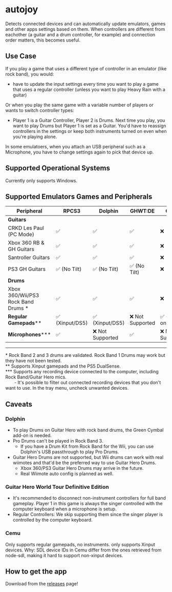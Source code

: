 # autojoy

Detects connected devices and can automatically update emulators, games and other apps settings based on them.
When controllers are different from eachother (a guitar and a drum controller, for example) and connection order matters, this becomes useful.

## Use Case

If you play a game that uses a different type of controller in an emulator (like rock band), you would:

- have to update the input settings every time you want to play a game that uses a regular controller (unless you want to play Heavy Rain with a guitar)

Or when you play the same game with a variable number of players or wants to switch controller types:

- Player 1 is a Guitar Controller, Player 2 is Drums. Next time you play, you want to play Drums but Player 1 is set as a Guitar. You'd have to reassign controllers in the settings or keep both instruments turned on even when you're playing alone.

In some emulatoers, when you attach an USB peripheral such as a Microphone, you have to change settings again to pick that device up.

## Supported Operational Systems

Currently only supports Windows.

## Supported Emulators Games and Peripherals

| **Peripheral**                      | **RPCS3**       | **Dolphin**      | **GHWT:DE**      | **Cemu**         |
| ----------------------------------- | --------------- | ---------------- | ---------------- | ---------------- |
| **Guitars**                         |                 |                  |                  |                  |
| CRKD Les Paul (PC Mode)             | ✅              | ✅               | ✅               | ❌               |
| Xbox 360 RB & GH Guitars            | ✅              | ✅               | ✅               | ❌               |
| Santroller Guitars                  | ✅              | ✅               | ✅               | ❌               |
| PS3 GH Guitars                      | ✅ (No Tilt)    | ✅ (No Tilt)     | ✅ (No Tilt)     | ❌               |
| **Drums**                           |                 |                  |                  |                  |
| Xbox 360/Wii/PS3 Rock Band Drums \* | ✅              | ✅               | ✅               | ❌               |
| **Regular Gamepads**\*\*            | ✅ (Xinput/DS5) | ✅ (Xinput/DS5)  | ❌ Not Supported | ✅ (Xinput only) |
| **Microphones**\*\*\*               | ✅              | ❌ Not Supported | ✅               | ❌ Not Supported |

---

\* Rock Band 2 and 3 drums are validated. Rock Band 1 Drums may work but they have not been tested.  
\*\* Supports Xinput gamepads and the PS5 DualSense.  
\*\*\* Supports any recording device connected to the computer, including Rock Band/Guitar Hero mics.  
  - It's possible to filter out connected recording devices that you don't want to use. In the tray menu, uncheck unwanted devices.

## Caveats

### Dolphin

- To play Drums on Guitar Hero with rock band drums, the Green Cymbal add-on is needed.
- Pro Drums can't be played in Rock Band 3.
  - If you have a Drum Kit from Rock Band for the Wii, you can use Dolphin's USB passthrough to play Pro Drums.
- Guitar Hero Drums are not supported, but Wii drums can work with real wiimotes and that'd be the preferred way to use Guitar Hero Drums.
  - Xbox 360/PS3 Guitar Hero Drums may arrive in the future.
  - Real Wiimote auto config is planned as well.

### Guitar Hero World Tour Definitive Edition

- It's recommended to disconnect non-instrument controllers for full band gameplay. Player 1 in this game is always the singer controlled with the computer keyboard when a microphone is setup.
- Regular Controllers: We skip supporting them since the singer player is controlled by the computer keyboard.

### Cemu

Only supports regular gamepads, no instruments. only supports Xinput devices.
Why: SDL device IDs in Cemu differ from the ones retrieved from node-sdl, making it hard to support non-xinput devices.

## How to get the app

Download from the [releases](https://github.com/jhonnymichel/autojoy/releases) page!
